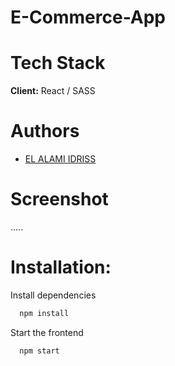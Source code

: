 # E-Commerce-App

# Tech Stack

**Client:** React / SASS

# Authors

- [EL ALAMI IDRISS](https://github.com/elalamiDeveloper)

# Screenshot

.....

# Installation:

Install dependencies

```bash
  npm install
```

Start the frontend

```bash
  npm start
```
